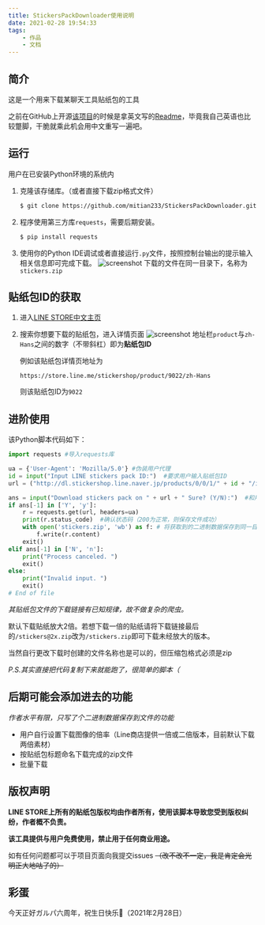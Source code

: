 ```yaml
---
title: StickersPackDownloader使用说明
date: 2021-02-28 19:54:33
tags:
    - 作品
    - 文档
---
```


## 简介

这是一个用来下载某聊天工具贴纸包的工具

之前在GitHub上开源[该项目](https://github.com/mitian233/StickersPackDownloader "项目主页")的时候是拿英文写的[Readme](https://github.com/mitian233/StickersPackDownloader/blob/master/readme.md "GitHub")，毕竟我自己英语也比较蹩脚，干脆就乘此机会用中文重写一遍吧。

## 运行

用户在已安装Python环境的系统内

1. 克隆该存储库。（或者直接下载zip格式文件）
   ``` bash
   $ git clone https://github.com/mitian233/StickersPackDownloader.git
   ```

2. 程序使用第三方库`requests`，需要后期安装。
    ``` bash
    $ pip install requests
    ```

3. 使用你的Python IDE调试或者直接运行`.py`文件，按照控制台输出的提示输入相关信息即可完成下载。
   ![screenshot](https://raw.githubusercontent.com/mitian233/ImagesService/master/20210228212228.png)
   下载的文件在同一目录下，名称为`stickers.zip`

## 贴纸包ID的获取

1. 进入[LINE STORE中文主页](https://store.line.me/home/zh-Hans "LINE STORE")

2. 搜索你想要下载的贴纸包，进入详情页面
    ![screenshot](https://raw.githubusercontent.com/mitian233/ImagesService/master/20210228205218.png)
    地址栏`product`与`zh-Hans`之间的数字（不带斜杠）即为**贴纸包ID**
   
    例如该贴纸包详情页地址为
   ```url
   https://store.line.me/stickershop/product/9022/zh-Hans
   ```
    则该贴纸包ID为`9022`

## 进阶使用

该Python脚本代码如下：
```Python
import requests #导入requests库

ua = {'User-Agent': 'Mozilla/5.0'} #伪装用户代理
id = input("Input LINE stickers pack ID:")  #要求用户输入贴纸包ID
url = ("http://dl.stickershop.line.naver.jp/products/0/0/1/" + id + "/iphone/stickers@2x.zip")  #创建下载地址（已知格式）

ans = input("Download stickers pack on " + url + " Sure? (Y/N):")  #和用户确认刚才创建的下载地址
if ans[-1] in ['Y', 'y']:
    r = requests.get(url, headers=ua)
    print(r.status_code)  #确认状态码（200为正常，则保存文件成功）
    with open('stickers.zip', 'wb') as f: # 将获取到的二进制数据保存到同一目录下的stickers.zip中
        f.write(r.content)
    exit()
elif ans[-1] in ['N', 'n']:
    print("Process canceled. ")
    exit()
else:
    print("Invalid input. ")
    exit()
# End of file
```
*其贴纸包文件的下载链接有已知规律，故不做复杂的爬虫。*

默认下载贴纸放大2倍。若想下载一倍的贴纸请将下载链接最后的`/stickers@2x.zip`改为`/stickers.zip`即可下载未经放大的版本。

当然自行更改下载时创建的文件名称也是可以的，但压缩包格式必须是zip

_P.S.其实直接把代码复制下来就能跑了，很简单的脚本（_

## 后期可能会添加进去的功能

_作者水平有限，只写了个二进制数据保存到文件的功能_

- 用户自行设置下载图像的倍率（Line商店提供一倍或二倍版本，目前默认下载两倍素材）
- 按贴纸包标题命名下载完成的zip文件
- 批量下载

## 版权声明

**LINE STORE上所有的贴纸包版权均由作者所有，使用该脚本导致您受到版权纠纷，作者概不负责。**

**该工具提供与用户免费使用，禁止用于任何商业用途。**

如有任何问题都可以于项目页面向我提交issues ~~（改不改不一定，我是肯定会光明正大地咕了的）~~

## 彩蛋

今天正好ガルパ六周年，祝生日快乐🎂（2021年2月28日）